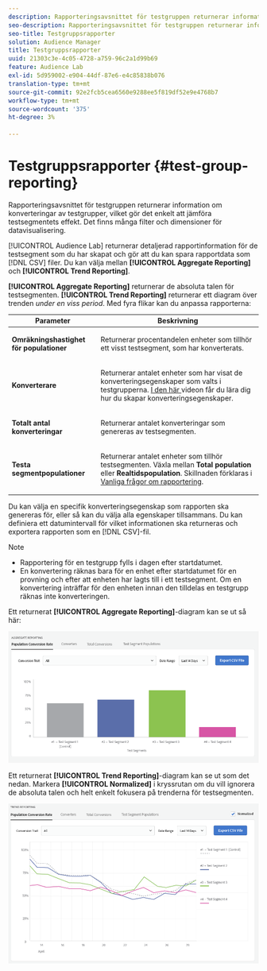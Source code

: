```yaml
---
description: Rapporteringsavsnittet för testgruppen returnerar information om konverteringar av testgrupper, vilket gör det enkelt att jämföra testsegmentets effekt. Det finns många filter och dimensioner för datavisualisering.
seo-description: Rapporteringsavsnittet för testgruppen returnerar information om konverteringar av testgrupper, vilket gör det enkelt att jämföra testsegmentets effekt. Det finns många filter och dimensioner för datavisualisering.
seo-title: Testgruppsrapporter
solution: Audience Manager
title: Testgruppsrapporter
uuid: 21303c3e-4c05-4728-a759-96c2a1d99b69
feature: Audience Lab
exl-id: 5d959002-e904-44df-87e6-e4c85838b076
translation-type: tm+mt
source-git-commit: 92e2fcb5cea6560e9288ee5f819df52e9e4768b7
workflow-type: tm+mt
source-wordcount: '375'
ht-degree: 3%

---
```


# Testgruppsrapporter {#test-group-reporting}

Rapporteringsavsnittet för testgruppen returnerar information om konverteringar av testgrupper, vilket gör det enkelt att jämföra testsegmentets effekt. Det finns många filter och dimensioner för datavisualisering.

[!UICONTROL Audience Lab] returnerar detaljerad rapportinformation för de testsegment som du har skapat och gör att du kan spara rapportdata som  [!DNL CSV] filer. Du kan välja mellan **[!UICONTROL Aggregate Reporting]** och **[!UICONTROL Trend Reporting]**.

**[!UICONTROL Aggregate Reporting]** returnerar de absoluta talen för testsegmenten. **[!UICONTROL Trend Reporting]** returnerar ett diagram över trenden  *under en viss period*. Med fyra flikar kan du anpassa rapporterna:

<table id="table_446384AE9A36408A9C570CB7DB72C3D6"> 
 <thead> 
  <tr> 
   <th colname="col1" class="entry"> Parameter </th> 
   <th colname="col2" class="entry"> Beskrivning </th> 
  </tr> 
 </thead>
 <tbody> 
  <tr> 
   <td colname="col1"> <p> <b><span class="uicontrol"> Omräkningshastighet för populationer</span></b> </p> </td> 
   <td colname="col2"> <p>Returnerar procentandelen enheter som tillhör ett visst testsegment, som har konverterats. </p> </td> 
  </tr> 
  <tr> 
   <td colname="col1"> <p> <b><span class="uicontrol"> Konverterare</span></b> </p> </td> 
   <td colname="col2"> <p>Returnerar antalet enheter som har visat de konverteringsegenskaper som valts i testgrupperna. <a href="https://helpx.adobe.com/audience-manager/kt/using/creating-conversion-traits-feature-video-use.html" format="https" scope="external"> I den här </a> videon får du lära dig hur du skapar konverteringsegenskaper. </p> </td> 
  </tr> 
  <tr> 
   <td colname="col1"> <p> <b><span class="uicontrol"> Totalt antal konverteringar</span></b> </p> </td> 
   <td colname="col2"> <p>Returnerar antalet konverteringar som genereras av testsegmenten. </p> </td> 
  </tr> 
  <tr> 
   <td colname="col1"> <p> <b><span class="uicontrol"> Testa segmentpopulationer</span></b> </p> </td> 
   <td colname="col2"> <p>Returnerar antalet enheter som tillhör testsegmenten. Växla mellan <b><span class="uicontrol"> Total population</span></b> eller <b><span class="uicontrol"> Realtidspopulation</span></b>. Skillnaden förklaras i <a href="../../faq/faq-reporting.md"> Vanliga frågor om rapportering</a>. </p> </td>
  </tr>
 </tbody>
</table>

Du kan välja en specifik konverteringsegenskap som rapporten ska genereras för, eller så kan du välja alla egenskaper tillsammans. Du kan definiera ett datumintervall för vilket informationen ska returneras och exportera rapporten som en [!DNL CSV]-fil.

>[!NOTE]
>
>* Rapportering för en testgrupp fylls i dagen efter startdatumet.
>* En konvertering räknas bara för en enhet efter startdatumet för en provning och efter att enheten har lagts till i ett testsegment. Om en konvertering inträffar för den enheten innan den tilldelas en testgrupp räknas inte konverteringen.


Ett returnerat **[!UICONTROL Aggregate Reporting]**-diagram kan se ut så här:

![](assets/aggregate-reporting.PNG)

Ett returnerat **[!UICONTROL Trend Reporting]**-diagram kan se ut som det nedan. Markera **[!UICONTROL Normalized]** i kryssrutan om du vill ignorera de absoluta talen och helt enkelt fokusera på trenderna för testsegmenten.

![](assets/trend-reporting.PNG)
